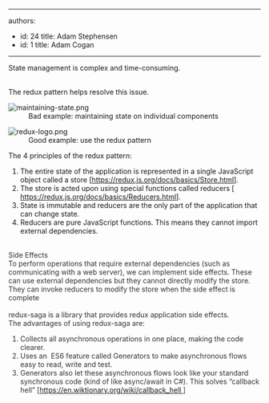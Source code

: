 

---
authors:
  - id: 24
    title: Adam Stephensen
  - id: 1
    title: Adam Cogan
---




<span class='intro'> <p>​State management is complex and time-consuming.​​​​​<br><br></p> </span>

<p>The redux pattern helps resolve this issue.<br></p><dl class="badImage"><dt><img src="/PublishingImages/maintaining-state.png" alt="maintaining-state.png" /><br></dt><dd>Bad example&#58; maintaining state on individual components</dd></dl><dl class="goodImage"><dt><img src="/PublishingImages/redux-logo.png" alt="redux-logo.png" /> <br></dt><dd> Good example&#58; use the redux pattern</dd></dl><p>The 4 principles of the redux pattern&#58;<br></p><ol><li>The entire state of the application is represented in a single JavaScript object called a store [<a href="https&#58;//redux.js.org/docs/basics/Store.html">https&#58;//redux.js.org/docs/basics/Store.html​</a>].<br></li><li>The store is acted upon using special functions called reducers [​<a href="https&#58;//redux.js.org/docs/basics/Reducers.html">https&#58;//redux.js.org/docs/basics/Reducers.html​</a>].<br></li><li>State is immutable and reducers are the only part of the application that can change state.<br></li><li>Reducers are pure JavaScript functions. This means they cannot import external dependencies.<br><br></li></ol><div><font color="#333333">Side Effects<br></font></div><div><font color="#333333">To perform operations that require external dependencies (such as communicating with a web server), we can implement side effects. These can use external dependencies but they cannot directly modify the store. They can invoke reducers to modify the store when the side effect is complete</font></div><div><font color="#333333"><br>redux-saga&#160;is a library that provides redux application side effects.<br>The&#160;advantages of using redux-saga are&#58;<br><ol><li>Collects all asynchronous&#160;operations in one place, making the code clearer.<br></li><li>Uses an&#160; ES6 feature called Generators to make asynchronous flows easy to read, write and test.<br></li><li>Generators also let these asynchronous flows look like your standard synchronous code (kind of like&#160;async/await in C#). This&#160;solves “callback hell” [<a href="https&#58;//en.wiktionary.org/wiki/callback_hell">https&#58;//en.wiktionary.org/wiki/callback_hell </a>]<br></li></ol></font></div><div><font color="#333333"></font></div>


